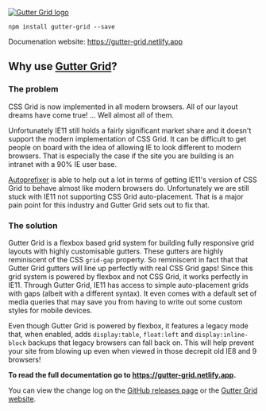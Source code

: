 [![Gutter Grid logo](https://gutter-grid.netlify.app/assets/images/social-media.jpg)](https://gutter-grid.netlify.app)

```
npm install gutter-grid --save
```

Documenation website: https://gutter-grid.netlify.app

## Why use [Gutter Grid](https://gutter-grid.netlify.app)?

### The problem

CSS Grid is now implemented in all modern browsers. All of our layout dreams have come true! ... Well almost all of them.

Unfortunately IE11 still holds a fairly significant market share and it doesn't support the modern implementation of CSS Grid. It can be difficult to get people on board with the idea of allowing IE to look different to modern browsers. That is especially the case if the site you are building is an intranet with a 90% IE user base.

[Autoprefixer](https://github.com/postcss/autoprefixer) is able to help out a lot in terms of getting IE11's version of CSS Grid to behave almost like modern browsers do. Unfortunately we are still stuck with IE11 not supporting CSS Grid auto-placement. That is a major pain point for this industry and Gutter Grid sets out to fix that.

### The solution

Gutter Grid is a flexbox based grid system for building fully responsive grid layouts with highly customisable gutters. These gutters are highly reminiscent of the CSS `grid-gap` property. So reminiscent in fact that that Gutter Grid gutters will line up perfectly with real CSS Grid gaps! Since this grid system is powered by flexbox and not CSS Grid, it works perfectly in IE11. Through Gutter Grid, IE11 has access to simple auto-placement grids with gaps (albeit with a different syntax). It even comes with a default set of media queries that may save you from having to write out some custom styles for mobile devices.

Even though Gutter Grid is powered by flexbox, it features a legacy mode that, when enabled, adds `display:table`, `float:left` and `display:inline-block` backups that legacy browsers can fall back on. This will help prevent your site from blowing up even when viewed in those decrepit old IE8 and 9 browsers!

**To read the full documentation go to https://gutter-grid.netlify.app.**

You can view the change log on the [GitHub releases page](https://github.com/Dan503/gutter-grid/releases) or the [Gutter Grid website](https://gutter-grid.netlify.app/pages/15-change-log/).
